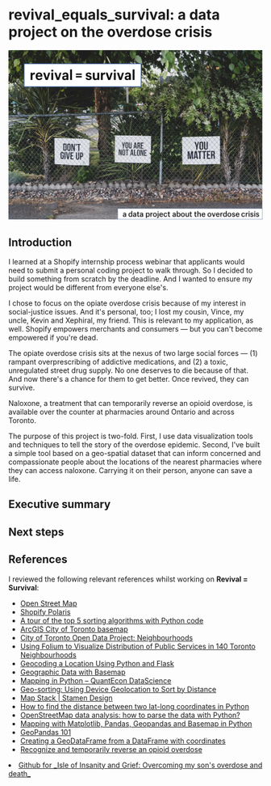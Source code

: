 # revival_equals_survival: a data project on the overdose crisis

<img src="img/revival_hero_image-dan-meyers-unsplash.png">

## Introduction
I learned at a Shopify internship process webinar that applicants would need to submit a personal coding project to walk through. So I decided to build something from scratch by the deadline. And I wanted to ensure my project would be different from everyone else's. 

I chose to focus on the opiate overdose crisis because of my interest in social-justice issues. And it's personal, too; I lost my cousin, Vince, my uncle, Kevin and Xephiral, my friend. This is relevant to my application, as well. Shopify empowers merchants and consumers — but you can't become empowered if you're dead. 

The opiate overdose crisis sits at the nexus of two large social forces — (1) rampant overprescribing of addictive medications, and (2) a toxic, unregulated street drug supply. No one deserves to die because of that. And now there's a chance for them to get better. Once revived, they can survive.

Naloxone, a treatment that can temporarily reverse an opioid overdose, is available over the counter at pharmacies around Ontario and across Toronto. 

The purpose of this project is two-fold. First, I use data visualization tools and techniques to tell the story of the overdose epidemic. Second, I've built a simple tool based on a geo-spatial dataset that can inform concerned and compassionate people about the locations of the nearest pharmacies where they can access naloxone. Carrying it on their person, anyone can save a life. 





## Executive summary

## Next steps

## References
I reviewed the following relevant references whilst working on **Revival = Survival**:
<ul> 
<li><a href='http://www.openstreetmap.org'>Open Street Map</a></li>
<li><a href='https://polaris.shopify.com'>Shopify Polaris</a></li>
<li><a href='https://medium.com/@george.seif94/a-tour-of-the-top-5-sorting-algorithms-with-python-code-43ea9aa02889'>A tour of the top 5 sorting algorithms with Python code</a></li>
<li><a href='https://www.arcgis.com/home/webmap/viewer.html?webmap=b44592265a7e405d95be7d811e1a52ef'>ArcGIS City of Toronto basemap</a></li>
<li><a href='https://open.toronto.ca/dataset/neighbourhoods/'>City of Toronto Open Data Project: Neighbourhoods</a></li>
<li><a href='https://medium.com/@lisachen_7431/using-folium-to-visualize-distribution-of-public-services-in-140-toronto-neighbourhoods-e53271b7f43f?sk=cac47558e62ead38bd07e0e335f49c44&fbclid=IwAR2N5CnDwXumLtgUajXNiEWy8SP8IFGah8klYc8eIhkki-mOeel6YrJATDo'>Using Folium to Visualize Distribution of Public Services in 140 Toronto Neighbourhoods</a></li>
<li><a href='https://developer.here.com/blog/understanding-geocoding-with-python'>Geocoding a Location Using Python and Flask</a></li> 
<li><a href='https://jakevdp.github.io/PythonDataScienceHandbook/04.13-geographic-data-with-basemap.html'>Geographic Data with Basemap</a></li>
<li><a href='https://datascience.quantecon.org/applications/maps.html'>Mapping in Python – QuantEcon DataScience</a></li>
<li><a href='https://mobiforge.com/design-development/geo-sorting-using-device-geolocation-to-sort-distance'>Geo-sorting: Using Device Geolocation to Sort by Distance</a></li>
<li><a href='http://maps.stamen.com'>Map Stack | Stamen Design</a></li>
<li><a href='https://www.kite.com/python/answers/how-to-find-the-distance-between-two-lat-long-coordinates-in-python'>How to find the distance between two lat-long coordinates in Python</a></li>
<li><a href='https://oslandia.com/en/2017/07/03/openstreetmap-data-analysis-how-to-parse-the-data-with-python/'>OpenStreetMap data analysis: how to parse the data with Python?</li></a>
<li><a href='https://towardsdatascience.com/mapping-with-matplotlib-pandas-geopandas-and-basemap-in-python-d11b57ab5dac'>Mapping with Matplotlib, Pandas, Geopandas and Basemap in Python</a></li>
<li><a href='https://towardsdatascience.com/geopandas-101-plot-any-data-with-a-latitude-and-longitude-on-a-map-98e01944b972'>GeoPandas 101</a></li>
<li><a href='https://geopandas.readthedocs.io/en/latest/gallery/create_geopandas_from_pandas.html'>Creating a GeoDataFrame from a DataFrame with coordinates</a></li>
<li><a href='https://www.ontario.ca/page/get-naloxone-kits-free'>Recognize and temporarily reverse an opioid overdose</a></li>
</ul>
<li><a href='https://github.com/mcrr/isleofinsanityandhope/'>Github for _Isle of Insanity and Grief: Overcoming my son's overdose and death_</a></li>
